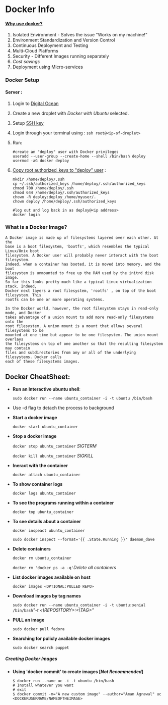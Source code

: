# Docker Info
#### [Why use docker?](https://dzone.com/articles/5-key-benefits-docker-ci)
1. Isolated Environment - Solves the issue "Works on my machine!"
2. Environment Standardization and Version Control
3. Continuous Deployment and Testing
4. Multi-Cloud Platforms
5. Security - Different Images running separately
6. *Cost savings*
7. Deployment using Micro-services

### Docker Setup
#### Server :
1. Login to [Digital Ocean](digitalocean.com)
2. Create a new droplet with *Docker with Ubuntu* selected.
3. Setup [SSH key](https://docs.docker.com/docker-cloud/cloud-swarm/ssh-key-setup/)
4. Login through your terminal using :
	`ssh root@<ip-of-droplet>`
5. Run:
	```
	#create an "deploy" user with Docker privileges
	useradd --user-group --create-home --shell /bin/bash deploy
	usermod -aG docker deploy
	```
6. [Copy root authorized_keys to "deploy" user](https://www.digitalocean.com/community/questions/error-permission-denied-publickey-when-i-try-to-ssh) :

	```
	mkdir /home/deploy/.ssh
	cp ~/.ssh/authorized_keys /home/deploy/.ssh/authorized_keys
	chmod 700 /home/deploy/.ssh
	chmod 644 /home/deploy/.ssh/authorized_keys
	chown -R deploy:deploy /home/myuser/.
	chown deploy /home/deploy/.ssh/authorized_keys

	#log out and log back in as deploy@<ip address>
	docker login
	```

### What is a Docker Image?

	A Docker image is made up of filesystems layered over each other. At the
	base is a boot filesystem, 'bootfs', which resembles the typical Linux/Unix boot
	filesystem. A Docker user will probably never interact with the boot filesystem.
	Indeed, when a container has booted, it is moved into memory, and the boot
	filesystem is unmounted to free up the RAM used by the initrd disk image.
	So far this looks pretty much like a typical Linux virtualization stack. Indeed,
	Docker next layers a root filesystem, 'rootfs' , on top of the boot filesystem. This
	rootfs can be one or more operating systems.

	In the Docker world, however, the root filesystem stays in read-only mode, and Docker
	takes advantage of a union mount to add more read-only filesystems onto the
	root filesystem. A union mount is a mount that allows several filesystems to be
	mounted at one time but appear to be one filesystem. The union mount overlays
	the filesystems on top of one another so that the resulting filesystem may contain
	files and subdirectories from any or all of the underlying filesystems. Docker calls
	each of these filesystems images.


## Docker CheatSheet:

- **Run an Interactive ubuntu shell**:

	`sudo docker run --name ubuntu_container -i -t ubuntu /bin/bash`
+ Use -d flag to detach the process to background

- **Start a docker image**

	`docker start ubuntu_container`

- **Stop a docker image**

	`docker stop ubuntu_container` _SIGTERM_

	`docker kill ubuntu_container` _SIGKILL_

- **Ineract with the container**

	`docker attach ubuntu_container`

- **To show container logs**

	`docker logs ubuntu_container`

- **To see the programs running within a container**

	`docker top ubuntu_container`

- **To see details about a container**

	`docker inspeact ubuntu_container`

	`sudo docker inspect --format='{{ .State.Running }}' daemon_dave`

- **Delete containers**

	`docker rm ubuntu_container`

	`docker rm 'docker ps -a -q'`_Delete all containers_

- **List docker images available on host**

	`docker images <OPTIONAL:PULLED REPO>`

- **Download images by tag names**

	`sudo docker run --name ubuntu_container -i -t ubuntu:xenial /bin/bash`_"-t <\REPOSITORY>:<\TAG>"_

- **PULL an image**

	`sudo docker pull fedora`

- **Searching for pulicly available docker images**

	`sudo docker search puppet`

##### Creating Docker Images

- **Using 'docker commit' to create images [_Not Recommended_]**

	```
	$ docker run --name uc -i -t ubuntu /bin/bash
	# Install whatever you want
	# exit
	$ docker commit -m="A new custom image" --author="Aman Agrawal" uc <DOCKERUSERNAME/NAMEOFTHEIMAGE>
	```

